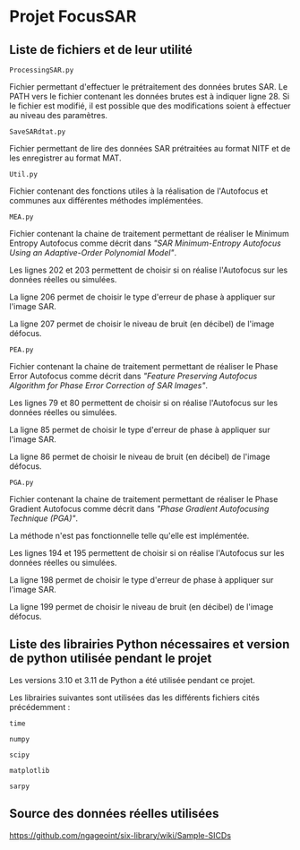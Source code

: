 # Projet FocusSAR

## Liste de fichiers et de leur utilité

```ProcessingSAR.py```

Fichier permettant d'effectuer le prétraitement des données brutes SAR.
Le PATH vers le fichier contenant les données brutes est à indiquer ligne 28.
Si le fichier est modifié, il est possible que des modifications soient à 
effectuer au niveau des paramètres.

```SaveSARdtat.py```

Fichier permettant de lire des données SAR prétraitées au format NITF et 
de les enregistrer au format MAT.

```Util.py```

Fichier contenant des fonctions utiles à la réalisation de l'Autofocus et 
communes aux différentes méthodes implémentées.

```MEA.py```

Fichier contenant la chaine de traitement permettant de réaliser le Minimum 
Entropy Autofocus comme décrit dans <em>"SAR Minimum-Entropy Autofocus Using 
an Adaptive-Order Polynomial Model"</em>.

Les lignes 202 et 203 permettent de choisir si on réalise l'Autofocus sur 
les données réelles ou simulées.

La ligne 206 permet de choisir le type d'erreur de phase à appliquer sur 
l'image SAR.

La ligne 207 permet de choisir le niveau de bruit (en décibel) de l'image
défocus.

```PEA.py```

Fichier contenant la chaine de traitement permettant de réaliser le Phase 
Error Autofocus comme décrit dans <em>"Feature Preserving Autofocus 
Algorithm for Phase Error Correction of SAR Images"</em>.

Les lignes 79 et 80 permettent de choisir si on réalise l'Autofocus sur 
les données réelles ou simulées.

La ligne 85 permet de choisir le type d'erreur de phase à appliquer sur 
l'image SAR.

La ligne 86 permet de choisir le niveau de bruit (en décibel) de l'image
défocus.

```PGA.py```

Fichier contenant la chaine de traitement permettant de réaliser le Phase 
Gradient Autofocus comme décrit dans <em>"Phase Gradient Autofocusing 
Technique (PGA)"</em>.

La méthode n'est pas fonctionnelle telle qu'elle est implémentée.

Les lignes 194 et 195 permettent de choisir si on réalise l'Autofocus sur 
les données réelles ou simulées.

La ligne 198 permet de choisir le type d'erreur de phase à appliquer sur 
l'image SAR.

La ligne 199 permet de choisir le niveau de bruit (en décibel) de l'image
défocus.

## Liste des librairies Python nécessaires et version de python utilisée pendant le projet

Les versions 3.10 et 3.11 de Python a été utilisée pendant ce projet.

Les librairies suivantes sont utilisées das les différents fichiers cités 
précédemment :

```time```

```numpy```

```scipy```

```matplotlib```

```sarpy```

## Source des données réelles utilisées

https://github.com/ngageoint/six-library/wiki/Sample-SICDs


